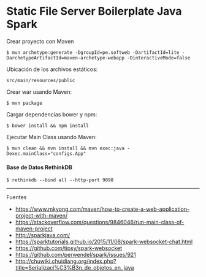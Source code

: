 # Static File Server Boilerplate Java Spark

Crear proyecto con Maven

    $ mvn archetype:generate -DgroupId=pe.softweb -DartifactId=lite -DarchetypeArtifactId=maven-archetype-webapp -DinteractiveMode=false

Ubicación de los archivos estáticos:

    src/main/resources/public

Crear war usando Maven:

    $ mvn package

Cargar dependencias bower y npm:

    $ bower install && npm install

Ejecutar Main Class usando Maven:

    $ mvn clean && mvn install && mvn exec:java -Dexec.mainClass="configs.App"

#### Base de Datos RethinkDB

    $ rethinkdb --bind all --http-port 9090

--- 

Fuentes

+ https://www.mkyong.com/maven/how-to-create-a-web-application-project-with-maven/
+ https://stackoverflow.com/questions/9846046/run-main-class-of-maven-project
+ http://sparkjava.com/
+ https://sparktutorials.github.io/2015/11/08/spark-websocket-chat.html
+ https://github.com/tipsy/spark-websocket
+ https://github.com/perwendel/spark/issues/921
+ http://chuwiki.chuidiang.org/index.php?title=Serializaci%C3%B3n_de_objetos_en_java
